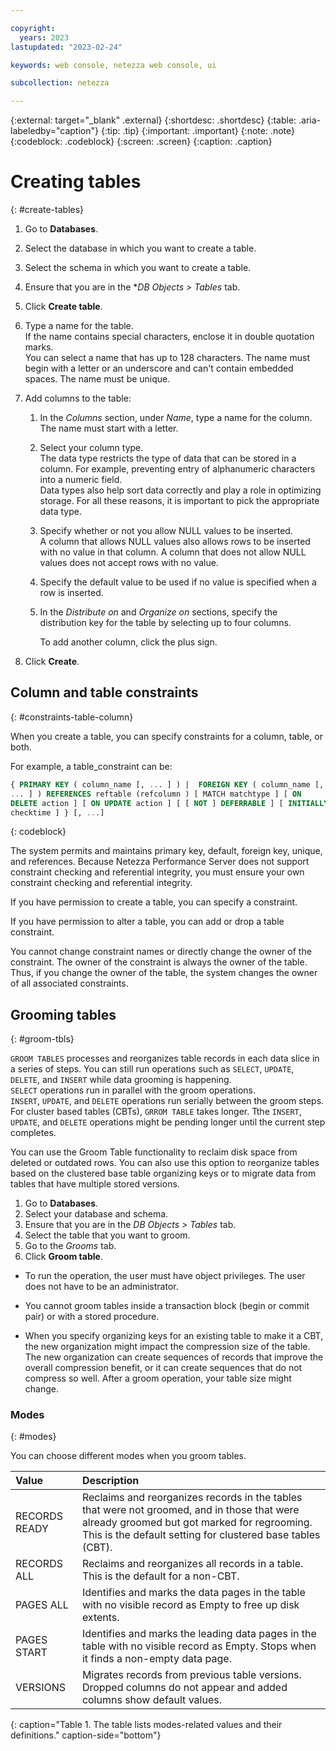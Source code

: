 ```yaml
---

copyright:
  years: 2023
lastupdated: "2023-02-24"

keywords: web console, netezza web console, ui

subcollection: netezza

---
```


{:external: target="_blank" .external}
{:shortdesc: .shortdesc}
{:table: .aria-labeledby="caption"}
{:tip: .tip}
{:important: .important}
{:note: .note}
{:codeblock: .codeblock}
{:screen: .screen}
{:caption: .caption}

# Creating tables
{: #create-tables}

1. Go to **Databases**.
1. Select the database in which you want to create a table.
1. Select the schema in which you want to create a table.
1. Ensure that you are in the **DB Objects > Tables* tab.
1. Click **Create table**.
1. Type a name for the table.  
   If the name contains special characters, enclose it in double quotation marks.  
   You can select a name that has up to 128 characters. The name must begin with a letter or an underscore and can't contain embedded spaces. The name must be unique.

1. Add columns to the table:

   1. In the *Columns* section, under *Name*, type a name for the column.
      The name must start with a letter.
   1. Select your column type.  
      The data type restricts the type of data that can be stored in a column. For example, preventing entry of alphanumeric characters into a numeric field.  
      Data types also help sort data correctly and play a role in optimizing storage. For all these reasons, it is important to pick the appropriate data type.
   1. Specify whether or not you allow NULL values to be inserted.  
      A column that allows NULL values also allows rows to be inserted with no value in that column. A column that does not allow NULL values does not accept rows with no value.
   1. Specify the default value to be used if no value is specified when a row is inserted.      
   1. In the *Distribute on* and *Organize on* sections, specify the distribution key for the table by selecting up to four columns.

      To add another column, click the plus sign.

1. Click **Create**.

## Column and table constraints
{: #constraints-table-column}

When you create a table, you can specify constraints for a column, table, or both.

For example, a table_constraint can be:

```sql
{ PRIMARY KEY ( column_name [, ... ] ) |  FOREIGN KEY ( column_name [,
... ] ) REFERENCES reftable (refcolumn ) [ MATCH matchtype ] [ ON
DELETE action ] [ ON UPDATE action ] [ [ NOT ] DEFERRABLE ] [ INITIALLY
checktime ] } [, ...]
```
{: codeblock}

The system permits and maintains primary key, default, foreign key, unique, and references. Because Netezza Performance Server does not support constraint checking and referential integrity, you must ensure your own constraint checking and referential integrity.

If you have permission to create a table, you can specify a constraint.

If you have permission to alter a table, you can add or drop a table constraint.

You cannot change constraint names or directly change the owner of the constraint. The owner of the constraint is always the owner of the table. Thus, if you change the owner of the table, the system changes the owner of all associated constraints.

## Grooming tables
{: #groom-tbls}

`GROOM TABLES` processes and reorganizes table records in each data slice in a series of steps. You can still run operations such as `SELECT`, `UPDATE`, `DELETE`, and `INSERT` while data grooming is happening.  
`SELECT` operations run in parallel with the groom operations.  
`INSERT`, `UPDATE`, and `DELETE` operations run serially between the groom steps.  
For cluster based tables (CBTs), `GRROM TABLE` takes longer. Tthe `INSERT`, `UPDATE`, and `DELETE` operations might be pending longer until the current step completes.

You can use the Groom Table functionality to reclaim disk space from deleted or outdated rows. You can also use this option to reorganize tables based on the clustered base table organizing keys or to migrate data from tables that have multiple stored versions.

1. Go to **Databases**.
1. Select your database and schema.
1. Ensure that you are in the *DB Objects > Tables* tab.
1. Select the table that you want to groom.
1. Go to the *Grooms* tab.
1. Click **Groom table**.

- To run the operation, the user must have object privileges. The user does not have to be an administrator.

- You cannot groom tables inside a transaction block (begin or commit pair) or with a stored procedure.

- When you specify organizing keys for an existing table to make it a CBT, the new organization might impact the compression size of the table. The new organization can create sequences of records that improve the overall compression benefit, or it can create sequences that do not compress so well. After a groom operation, your table size might change.

### Modes
{: #modes}

You can choose different modes when you groom tables.

|Value | Description|
|:-----|:-----------|
|RECORDS READY | Reclaims and reorganizes records in the tables that were not groomed, and in those that were already groomed but got marked for regrooming. This is the default setting for clustered base tables (CBT).|
|RECORDS ALL | Reclaims and reorganizes all records in a table. This is the default for a non-CBT.|
|PAGES ALL | Identifies and marks the data pages in the table with no visible record as Empty to free up disk extents.|
|PAGES START | Identifies and marks the leading data pages in the table with no visible record as Empty. Stops when it finds a non-empty data page.|
|VERSIONS | Migrates records from previous table versions. Dropped columns do not appear and added columns show default values.|
{: caption="Table 1. The table lists modes-related values and their definitions." caption-side="bottom"}
